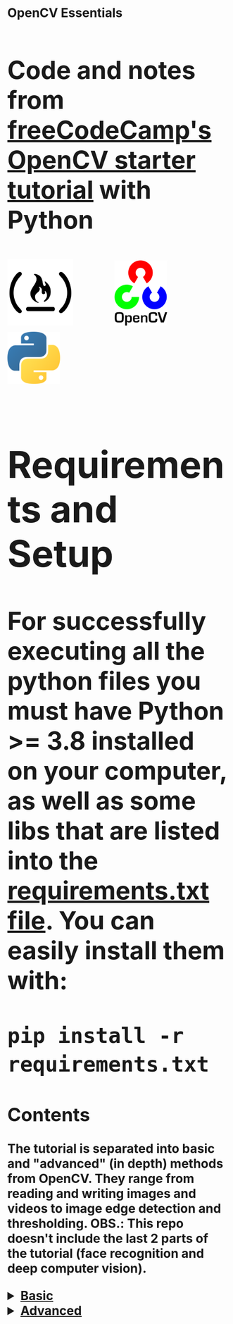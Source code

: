 <p align="left">
  <h1><b>OpenCV Essentials<b/><h1/> 
  <p>Code and notes from <a href="https://www.youtube.com/watch?v=oXlwWbU8l2o">freeCodeCamp's OpenCV starter tutorial<a/> with Python<p/>
<p/>
<p align="left">
  <img alt="OpenCV logo" width="150px" src="./Resources/freecodecamp.png"/> &nbsp;&nbsp;&nbsp;&nbsp;&nbsp;
  <img alt="freeCodeCamps logo" width="120px" src="./Resources/opencv.png"/> &nbsp;&nbsp;&nbsp;&nbsp;&nbsp;
  <img alt="Python logo" width="120px" src="./Resources/python.png"/> 
</p>

## Requirements and Setup
For successfully executing all the python files you must have Python >= 3.8 installed on your computer, as well as some libs that are listed into the [requirements.txt file](./requirements.txt). You can easily install them with:
```
pip install -r requirements.txt
```

## Contents
The tutorial is separated into **basic and "advanced" (in depth)** methods from OpenCV. They range from reading and writing images and videos to image edge detection and thresholding. OBS.: This repo doesn't include the last 2 parts of the tutorial (face recognition and deep computer vision).

<details>
<summary><b><a href="/Basic">Basic</a></b></summary>
<ol>
  <li>
    <a href="/Basic/read.py">Reading Images and Videos</a>
  </li>
  <li>
    <a href="/Basic/resize-rescale.py">Resizing and Rescaling Frames</a>
  </li>
  <li>
    <a href="/Basic/draw.py">Drawing Shapes and Putting Text</a>
  </li>
  <li>
    <a href="/Basic/basic-functions.py">OpenCV Essential Function</a>
  </li>
  <li>
    <a href="/Basic/transformations.py">Image Transformations</a>
  </li>
  <li>
    <a href="/Basic/countours.py">Contour Detection</a>
  </li>
</ol>
</details>
<details>
<summary><b><a href="/Advanced">Advanced</a></b></summary>
<ol>
  <li>
    <a href="/Advanced/color-spaces.py">Color Spaces</a>
  </li>
  <li>
    <a href="/Advanced/color-channels.py">Color Channels</a>
  </li>
  <li>
    <a href="/Advanced/smothing.py">Smoothing</a>
  </li>
  <li>
    <a href="/Advanced/bitwise-operators.py">Bitwise Operations</a>
  </li>
  <li>
    <a href="/Advanced/masking.py">Masking</a>
  </li>
  <li>
    <a href="/Advanced/histogram.py">Histogram computation (with pyplot)</a>
  </li>
  <li>
    <a href="/Advanced/thresholding.py">Thresholding/Binarizing Images</a>
  </li>
  <li>
    <a href="/Advanced/gradients-edges.py">Edges Detection</a>
  </li>
</ol>
</details>
